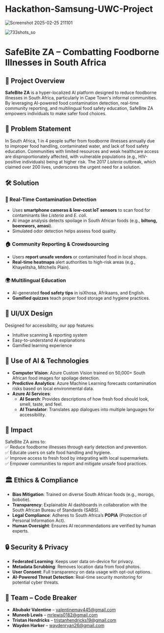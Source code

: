 # Hackathon-Samsung-UWC-Project

![Screenshot 2025-02-25 211101](https://github.com/user-attachments/assets/017a8546-0cfe-493d-add0-d3313288f10f)

![733shots_so](https://github.com/user-attachments/assets/c188727e-cf07-46fb-b402-1d3e866c0213)

# SafeBite ZA – Combatting Foodborne Illnesses in South Africa  

## 🚀 Project Overview  
**SafeBite ZA** is a hyper-localized AI platform designed to reduce foodborne illnesses in South Africa, particularly in Cape Town's informal communities. By leveraging AI-powered food contamination detection, real-time community reporting, and multilingual food safety education, SafeBite ZA empowers individuals to make safer food choices.  

## 📌 Problem Statement  
In South Africa, 1 in 4 people suffer from foodborne illnesses annually due to improper food handling, contaminated water, and lack of food safety education. Communities with limited resources and weak healthcare access are disproportionately affected, with vulnerable populations (e.g., HIV-positive individuals) being at higher risk. The 2017 *Listeria* outbreak, which claimed over 200 lives, underscores the urgent need for a solution.  

## 🛠️ Solution  
### 🔬 Real-Time Contamination Detection  
- Uses **smartphone cameras & low-cost IoT sensors** to scan food for contaminants like *Listeria* and *E. coli*.  
- AI image analysis detects spoilage in South African foods (e.g., **biltong, boerewors, amasi**).  
- Simulated odor detection helps assess food quality.  

### 🏠 Community Reporting & Crowdsourcing  
- Users **report unsafe vendors** or contaminated food in local shops.  
- **Real-time heatmaps** alert authorities to high-risk areas (e.g., Khayelitsha, Mitchells Plain).  

### 🌍 Multilingual Education  
- AI-generated **food safety tips** in isiXhosa, Afrikaans, and English.  
- **Gamified quizzes** teach proper food storage and hygiene practices.  

## 🎨 UI/UX Design  
Designed for accessibility, our app features:  
- Intuitive scanning & reporting system  
- Easy-to-understand AI explanations  
- Gamified learning experience  

## 🤖 Use of AI & Technologies  
- **Computer Vision**: Azure Custom Vision trained on 50,000+ South African food images for spoilage detection.  
- **Predictive Analytics**: Azure Machine Learning forecasts contamination risks based on local environmental data.  
- **Azure AI Services**:  
  - **AI Search**: Provides descriptions of how fresh food should look, smell, taste, and feel.  
  - **AI Translator**: Translates app dialogues into multiple languages for accessibility.  

## 🎯 Impact  
SafeBite ZA aims to:  
✅ Reduce foodborne illnesses through early detection and prevention.  
✅ Educate users on safe food handling and hygiene.  
✅ Improve access to fresh food by integrating with local supermarkets.  
✅ Empower communities to report and mitigate unsafe food practices.  

## 🏛️ Ethics & Compliance  
- **Bias Mitigation**: Trained on diverse South African foods (e.g., morogo, bobotie).  
- **Transparency**: Explainable AI dashboards in collaboration with the South African Bureau of Standards (SABS).  
- **Legal Compliance**: Adheres to South Africa’s **POPIA** (Protection of Personal Information Act).  
- **Human Oversight**: Ensures AI recommendations are verified by human experts.  

## 🔒 Security & Privacy  
- **Federated Learning**: Keeps user data on-device for privacy.  
- **Metadata Scrubbing**: Removes location data from food photos.  
- **User Consent**: Full transparency on data usage with opt-out options.  
- **AI-Powered Threat Detection**: Real-time security monitoring for potential cyber threats.  

## 👥 Team – Code Breaker  
- **Abubakr Valentine** – valentinemay445@gmail.com  
- **Muneeb Lewis** – mrlewis0182@gmail.com  
- **Tristan Hendricks** – tristanhendricks19@gmail.com  
- **Wayden Harker** – waydenryan26@gmail.com  
